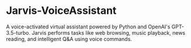 # Jarvis-VoiceAssistant
A voice-activated virtual assistant powered by Python and OpenAI's GPT-3.5-turbo. Jarvis performs tasks like web browsing, music playback, news reading, and intelligent Q&amp;A using voice commands.
